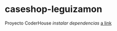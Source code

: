 # caseshop-leguizamon
Proyecto CoderHouse
*instalar dependencias*
[a link](https://leguizamon-caseshop.000webhostapp.com/)
